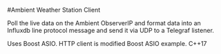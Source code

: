 #Ambient Weather Station Client

Poll the live data on the Ambient ObserverIP and format data into an Influxdb line protocol message and send it via UDP to a Telegraf listener.

Uses Boost ASIO. HTTP client is modified Boost ASIO example.
C++17
 
